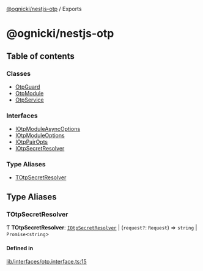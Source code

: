 [@ognicki/nestjs-otp](README.md) / Exports

# @ognicki/nestjs-otp

## Table of contents

### Classes

- [OtpGuard](classes/OtpGuard.md)
- [OtpModule](classes/OtpModule.md)
- [OtpService](classes/OtpService.md)

### Interfaces

- [IOtpModuleAsyncOptions](interfaces/IOtpModuleAsyncOptions.md)
- [IOtpModuleOptions](interfaces/IOtpModuleOptions.md)
- [IOtpPairOpts](interfaces/IOtpPairOpts.md)
- [IOtpSecretResolver](interfaces/IOtpSecretResolver.md)

### Type Aliases

- [TOtpSecretResolver](modules.md#totpsecretresolver)

## Type Aliases

### TOtpSecretResolver

Ƭ **TOtpSecretResolver**: [`IOtpSecretResolver`](interfaces/IOtpSecretResolver.md) \| (`request?`: `Request`) => `string` \| `Promise`\<`string`\>

#### Defined in

[lib/interfaces/otp.interface.ts:15](https://github.com/mwognicki/nestjs-otp/blob/f9a2fb7/lib/interfaces/otp.interface.ts#L15)
